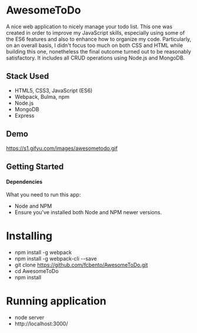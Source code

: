 # AwesomeToDo

A nice web application to nicely manage your todo list. This one was created in order to improve my JavaScript skills, especially using some of the ES6 features and also to enhance how to organize my code. Particularly, on an overall basis, I didn't focus too much on both CSS and HTML while building this one, nonetheless the final outcome turned out to be reasonably satisfactory. It includes all CRUD operations using Node.js and MongoDB.

## Stack Used

- HTML5, CSS3, JavaScript (ES6)
- Webpack, Bulma, npm
- Node.js
- MongoDB
- Express

## Demo 

https://s1.gifyu.com/images/awesometodo.gif

## Getting Started

#### Dependencies

What you need to run this app:

- Node and NPM
- Ensure you've installed both Node and NPM newer versions.

# Installing

- npm install -g webpack
- npm install -g webpack-cli --save
- git clone https://github.com/fcbento/AwesomeToDo.git
- cd AwesomeToDo
- npm install

# Running application

- node server
- http://localhost:3000/

